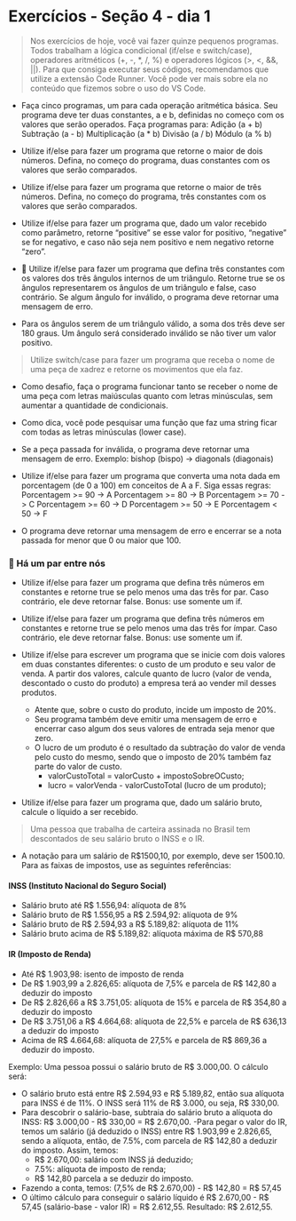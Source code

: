 # Exercícios - Seção 4 - dia 1

> Nos exercícios de hoje, você vai fazer quinze pequenos programas. Todos trabalham a lógica condicional (if/else e switch/case), operadores aritméticos (+, -, \*, /, %) e operadores lógicos (>, <, &&, ||). Para que consiga executar seus códigos, recomendamos que utilize a extensão Code Runner. Você pode ver mais sobre ela no conteúdo que fizemos sobre o uso do VS Code.

- Faça cinco programas, um para cada operação aritmética básica. Seu programa deve ter duas constantes, a e b, definidas no começo com os valores que serão operados. Faça programas para:
  Adição (a + b)
  Subtração (a - b)
  Multiplicação (a \* b)
  Divisão (a / b)
  Módulo (a % b)

- Utilize if/else para fazer um programa que retorne o maior de dois números. Defina, no começo do programa, duas constantes com os valores que serão comparados.

- Utilize if/else para fazer um programa que retorne o maior de três números. Defina, no começo do programa, três constantes com os valores que serão comparados.

- Utilize if/else para fazer um programa que, dado um valor recebido como parâmetro, retorne “positive” se esse valor for positivo, “negative” se for negativo, e caso não seja nem positivo e nem negativo retorne “zero”.

- 🚀 Utilize if/else para fazer um programa que defina três constantes com os valores dos três ângulos internos de um triângulo. Retorne true se os ângulos representarem os ângulos de um triângulo e false, caso contrário. Se algum ângulo for inválido, o programa deve retornar uma mensagem de erro.

- Para os ângulos serem de um triângulo válido, a soma dos três deve ser 180 graus.
  Um ângulo será considerado inválido se não tiver um valor positivo.

> Utilize switch/case para fazer um programa que receba o nome de uma peça de xadrez e retorne os movimentos que ela faz.

- Como desafio, faça o programa funcionar tanto se receber o nome de uma peça com letras maiúsculas quanto com letras minúsculas, sem aumentar a quantidade de condicionais.

- Como dica, você pode pesquisar uma função que faz uma string ficar com todas as letras minúsculas (lower case).

- Se a peça passada for inválida, o programa deve retornar uma mensagem de erro.
  Exemplo: bishop (bispo) -> diagonals (diagonais)

- Utilize if/else para fazer um programa que converta uma nota dada em porcentagem (de 0 a 100) em conceitos de A a F. Siga essas regras:
  Porcentagem >= 90 -> A
  Porcentagem >= 80 -> B
  Porcentagem >= 70 -> C
  Porcentagem >= 60 -> D
  Porcentagem >= 50 -> E
  Porcentagem < 50 -> F
- O programa deve retornar uma mensagem de erro e encerrar se a nota passada for menor que 0 ou maior que 100.

### 🚀 Há um par entre nós

- Utilize if/else para fazer um programa que defina três números em constantes e retorne true se pelo menos uma das três for par. Caso contrário, ele deve retornar false.
  Bonus: use somente um if.

- Utilize if/else para fazer um programa que defina três números em constantes e retorne true se pelo menos uma das três for ímpar. Caso contrário, ele deve retornar false.
  Bonus: use somente um if.

- Utilize if/else para escrever um programa que se inicie com dois valores em duas constantes diferentes: o custo de um produto e seu valor de venda. A partir dos valores, calcule quanto de lucro (valor de venda, descontado o custo do produto) a empresa terá ao vender mil desses produtos.
  - Atente que, sobre o custo do produto, incide um imposto de 20%.
  - Seu programa também deve emitir uma mensagem de erro e encerrar caso algum dos seus valores de entrada seja menor que zero.
  - O lucro de um produto é o resultado da subtração do valor de venda pelo custo do mesmo, sendo que o imposto de 20% também faz parte do valor de custo.
    - valorCustoTotal = valorCusto + impostoSobreOCusto;
    - lucro = valorVenda - valorCustoTotal (lucro de um produto);
- Utilize if/else para fazer um programa que, dado um salário bruto, calcule o líquido a ser recebido.

> Uma pessoa que trabalha de carteira assinada no Brasil tem descontados de seu salário bruto o INSS e o IR.

- A notação para um salário de R$1500,10, por exemplo, deve ser 1500.10. Para as faixas de impostos, use as seguintes referências:

#### INSS (Instituto Nacional do Seguro Social)

- Salário bruto até R$ 1.556,94: alíquota de 8%
- Salário bruto de R$ 1.556,95 a R$ 2.594,92: alíquota de 9%
- Salário bruto de R$ 2.594,93 a R$ 5.189,82: alíquota de 11%
- Salário bruto acima de R$ 5.189,82: alíquota máxima de R$ 570,88

#### IR (Imposto de Renda)

- Até R$ 1.903,98: isento de imposto de renda
- De R$ 1.903,99 a 2.826,65: alíquota de 7,5% e parcela de R$ 142,80 a deduzir do imposto
- De R$ 2.826,66 a R$ 3.751,05: alíquota de 15% e parcela de R$ 354,80 a deduzir do imposto
- De R$ 3.751,06 a R$ 4.664,68: alíquota de 22,5% e parcela de R$ 636,13 a deduzir do imposto
- Acima de R$ 4.664,68: alíquota de 27,5% e parcela de R$ 869,36 a deduzir do imposto.

Exemplo: Uma pessoa possui o salário bruto de R$ 3.000,00. O cálculo será:

- O salário bruto está entre R$ 2.594,93 e R$ 5.189,82, então sua alíquota para INSS é de 11%. O INSS será 11% de R$ 3.000, ou seja, R$ 330,00.
- Para descobrir o salário-base, subtraia do salário bruto a alíquota do INSS: R$ 3.000,00 - R$ 330,00 = R$ 2.670,00.
  -Para pegar o valor do IR, temos um salário (já deduzido o INSS) entre R$ 1.903,99 e 2.826,65, sendo a alíquota, então, de 7.5%, com parcela de R$ 142,80 a deduzir do imposto. Assim, temos:
  - R$ 2.670,00: salário com INSS já deduzido;
  - 7.5%: alíquota de imposto de renda;
  - R$ 142,80 parcela a se deduzir do imposto.
- Fazendo a conta, temos: (7,5% de R$ 2.670,00) - R$ 142,80 = R$ 57,45
- O último cálculo para conseguir o salário líquido é R$ 2.670,00 - R$ 57,45 (salário-base - valor IR) = R$ 2.612,55.
  Resultado: R$ 2.612,55.

